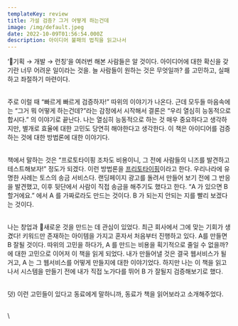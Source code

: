 ```yaml
---
templateKey: review
title: 가설 검증? 그거 어떻게 하는건데
image: /img/default.jpeg
date: 2022-10-09T01:56:54.000Z
description: 아이디어 불패의 법칙을 읽고나서
---
```

‘기획 → 개발 → 런칭’을 여러번 해본 사람들은 알 것이다. 아이디어에 대한 확신을 갖기란 너무 어려운 일이라는 것을. 늘 사람들이 원하는 것은 무엇일까? 를 고민하고, 실패하고 좌절하기 마련이다.

\
주로 이럴 때 “빠르게 빠르게 검증하자!” 따위의 이야기가 나온다. 근데 모두들 마음속에는  “그거 뭐 어떻게 하는건데?”라는 감정에서 시작해서 결론은 “우리 열심히 능동적으로 합시다.” 의 이야기로 끝난다. 나는 열심히 능동적으로 하는 것 매우 중요하다고 생각하지만, 별개로 효율에 대한 고민도 당연히 해야한다고 생각한다. 이 책은 아이디어를 검증하는 것에 대한 방법론에 대한 이야기다.

\
책에서 말하는 것은 “프로토타이핑 조차도 비용이니, 그 전에 사람들의 니즈를 발견하고 테스트해보자!” 정도가 되겠다. 이런 방법론을 [프리토타이핑](https://www.pretotyping.org/)이라고 한다. 우리나라에 유명한 사례는 토스의 송금 서비스다. 랜딩페이지 광고를 돌려서 만들어 보기 전에 그 반응을 발견했고, 이후 뒷단에서 사람이 직접 송금을 해주기도 했다고 한다. “A 가 있으면 B 할거에요.” 에서 A 를 가짜로라도 만드는 것이다. B 가 되는지 안되는 지를 빨리 보겠다는 것이다.

\
나는 창업과 새로운 것을 만드는 데 관심이 있었다. 최근 회사에서 그에 맞는 기회가 생겼다! 키워드만 존재하는 아이템을 가지고 혼자서 처음부터 진행하고 있다. A를 만들면 B 잘될 것이다. 따위의 고민을 하다가, A 를 만드는 비용을 획기적으로 줄일 수 없을까? 에 대한 고민으로 이어저 이 책을 읽게 되었다. 내가 만들어낼 것은 결국 웹서비스가 될거고, A 는 그 웹서비스를 어떻게 만들지에 대한 이야기었다. 하지만 나는 이 책을 읽고 나서 시스템을 만들기 전에 내가 직접 노가다를 뛰어 B 가 잘될지 검증해보기로 했다.

\
덧) 이런 고민들이 있다고 동료에게 말하니까, 동료가 책을 읽어보라고 소개해주었다.

\
\
